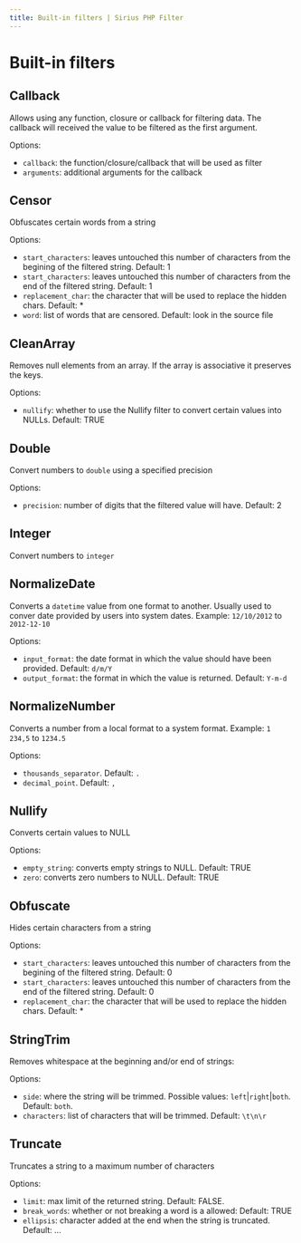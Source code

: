 ```yaml
---
title: Built-in filters | Sirius PHP Filter
---
```


# Built-in filters

## Callback

Allows using any function, closure or callback for filtering data. The callback will received the value to be filtered as the first argument.

Options:

- `callback`: the function/closure/callback that will be used as filter
- `arguments`: additional arguments for the callback

## Censor

Obfuscates certain words from a string

Options:

- `start_characters`: leaves untouched this number of characters from the begining of the filtered string. Default: 1
- `start_characters`: leaves untouched this number of characters from the end of the filtered string. Default: 1
- `replacement_char`: the character that will be used to replace the hidden chars. Default: *
- `word`: list of words that are censored. Default: look in the source file

## CleanArray

Removes null elements from an array. If the array is associative it preserves the keys.

Options:

- `nullify`: whether to use the Nullify filter to convert certain values into NULLs. Default: TRUE

## Double

Convert numbers to `double` using a specified precision

Options:

- `precision`: number of digits that the filtered value will have. Default: 2

## Integer

Convert numbers to `integer`

## NormalizeDate

Converts a `datetime` value from one format to another. Usually used to conver date provided by users into system dates.
Example: `12/10/2012` to `2012-12-10`

Options:

- `input_format`: the date format in which the value should have been provided. Default: `d/m/Y`
- `output_format`: the format in which the value is returned. Default: `Y-m-d`

## NormalizeNumber

Converts a number from a local format to a system format.
Example: `1 234,5` to `1234.5`

Options:

- `thousands_separator`. Default: `.`
- `decimal_point`. Default: `,`

## Nullify

Converts certain values to NULL

Options:

- `empty_string`: converts empty strings to NULL. Default: TRUE
- `zero`: converts zero numbers to NULL. Default: TRUE

## Obfuscate

Hides certain characters from a string

Options:

- `start_characters`: leaves untouched this number of characters from the begining of the filtered string. Default: 0
- `start_characters`: leaves untouched this number of characters from the end of the filtered string. Default: 0
- `replacement_char`: the character that will be used to replace the hidden chars. Default: *

## StringTrim

Removes whitespace at the beginning and/or end of strings:

Options:

- `side`: where the string will be trimmed. Possible values: `left`|`right`|`both`. Default: `both`.
- `characters`: list of characters that will be trimmed. Default: `\t\n\r `

## Truncate

Truncates a string to a maximum number of characters

Options:

- `limit`: max limit of the returned string. Default: FALSE.
- `break_words`: whether or not breaking a word is a allowed: Default: TRUE
- `ellipsis`: character added at the end when the string is truncated. Default: ...

